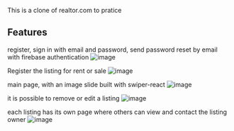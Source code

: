 This is a clone of realtor.com to pratice

## Features

register, sign in with email and password, send password reset by email with firebase authentication
![image](https://user-images.githubusercontent.com/110858534/194859766-b5114db1-49fa-40ea-9a49-5d653f0f6cb2.png)

Register the listing for rent or sale
![image](https://user-images.githubusercontent.com/110858534/194859581-c9e24b0b-a6e4-4a0b-846f-73d1fec09f36.png)

main page, with an image slide built with swiper-react
![image](https://user-images.githubusercontent.com/110858534/194860049-ba981437-933c-4f95-a2e6-3e486dc80f49.png)

it is possible to remove or edit a listing
![image](https://user-images.githubusercontent.com/110858534/194860351-4ad2fbc4-7027-4f3e-9ead-00de605ab552.png)

each listing has its own page where others can view and contact the listing owner
![image](https://user-images.githubusercontent.com/110858534/194860904-67211a42-b50a-4d4d-a04d-61426d2796df.png)
